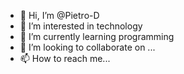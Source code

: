 - 👋 Hi, I’m @Pietro-D
- 👀 I’m interested in technology 
- 🌱 I’m currently learning programming
- 💞️ I’m looking to collaborate on ...
- 📫 How to reach me...

<!---
Pietro-D/Pietro-D is a ✨ special ✨ repository because its `README.md` (this file) appears on your GitHub profile.
You can click the Preview link to take a look at your changes.
--->
